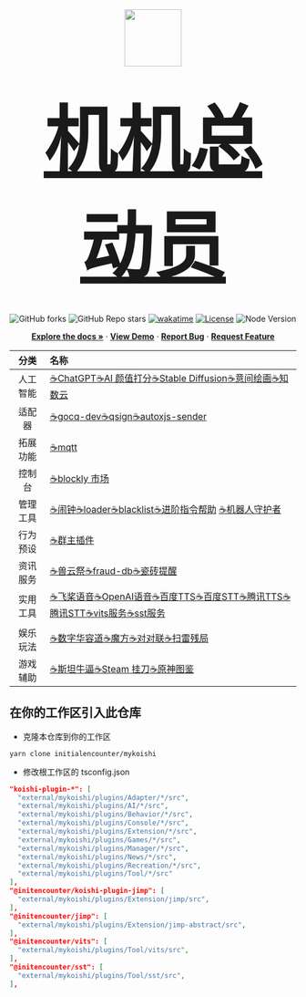 <div align="center">
  <a href="https://github.com/initialencounter/mykoishi">
    <a href="https://koishi.chat/" target="_blank">
    <img  width="100rem" src="https://koishi.chat/logo.png">
    <h2><div style="font-size: 8rem"><strong>机机总动员</strong></div></h2>
  </a>
  </a>
  <br>
<img alt="GitHub forks" src="https://img.shields.io/github/forks/initialencounter/mykoishi?style=social">
<img alt="GitHub Repo stars" src="https://img.shields.io/github/stars/initialencounter/mykoishi?style=social">
<a href="https://wakatime.com/badge/user/1fad1c74-8ddd-4cac-bfa5-df629d13f085/project/2e8687b6-2874-4e88-8337-20eed806f673"><img src="https://wakatime.com/badge/user/1fad1c74-8ddd-4cac-bfa5-df629d13f085/project/2e8687b6-2874-4e88-8337-20eed806f673.svg" alt="wakatime"></a>
<a href="https://github.com/initialencounter/mykoishi/blob/master/LICENSE"><img src="https://img.shields.io/github/license/initialencounter/mykoishi" alt="License"></a>
<img src="https://img.shields.io/badge/NodeJs-20.8.0-blue" alt="Node Version"></a>
  <p align="center">
    <a href="https://github.com/initialencounter/mykoishi"><strong>Explore the docs »</strong></a>
     ·
    <a href="https://github.com/initialencounter/mykoishi"><strong>View Demo</strong></a>
    ·
    <a href="https://github.com/initialencounter/mykoishi/issues"><strong>Report Bug</strong></a>
    ·
    <a href="https://github.com/initialencounter/mykoishi/issues"><strong>Request Feature</strong></a>
  </p>

|   分类   | 名称    |
| :------: | :---- |
| 人工智能  | [☕ChatGPT](./Plugins/AI/davinci-003/readme.md)[☕AI 颜值打分](./Plugins/AI/facercg/readme.md)[☕Stable Diffusion](./Plugins/AI/sd-taylor/readme.md)[☕意间绘画](./Plugins/AI/arcadia/readme.md)[☕知数云](./Plugins/AI/arcadia/readme.md) |
| 适配器 | [☕gocq-dev](./Plugins/Adapter/gocqhttp-dev/readme.md)[☕qsign](./Plugins/Adapter/qsign/readme.md)[☕autoxjs-sender](./Plugins/Adapter/autoxjs-sender/readme.md)|
| 拓展功能 | [☕mqtt](./Plugins/Extension/mqtt/readme.md) |
| 控制台 | [☕blockly 市场](./Plugins/Console/blockly-registry/readme.md) |
| 管理工具 | [☕闹钟](./Plugins/Manager/clock/readme.md)[☕loader](./Plugins/Manager/loader/readme.md)[☕blacklist](./Plugins/Manager/blacklist/readme.md)[☕进阶指令帮助](./Plugins/Manager/help-pro/readme.md) [☕机器人守护者](./Plugins/Manager/bot-guardian/readme.md) |
| 行为预设 | [☕群主插件](./Plugins/Behavior/specialtile/readme.md) |
| 资讯服务 | [☕兽云祭](./Plugins/News/furbot/readme.md)[☕fraud-db](./Plugins/News/fraud-db/readme.md)[☕瓷砖提醒](./Plugins/News/gh-tile/readme.md) |
| 实用工具 | [☕飞桨语音](./Plugins/Tool/paddlespeech/readme.md)[☕OpenAI语音](./Plugins/Tool/whisper-asr/readme.md)[☕百度TTS](./Plugins/Tool/baidu-tts/readme.md)[☕百度STT](./Plugins/Tool/baidu-sst/readme.md)[☕腾讯TTS](./Plugins/Tool/tencent-tts/readme.md)[☕腾讯STT](./Plugins/Tool/tc-sst/readme.md)[☕vits服务](./Plugins/Tool/vits/readme.md)[☕sst服务](./Plugins/Tool/sst/readme.md) |
| 娱乐玩法 | [☕数字华容道](./Plugins/Recreation/puzzle/readme.md)[☕魔方](./Plugins/Recreation/cube/readme.md)[☕对对联](./Plugins/Recreation/couplet/readme.md)[☕扫雷残局](./Plugins/Recreation/minesweeper-ending/readme.md) ||
| 游戏辅助 | [☕斯坦牛逼](./Plugins/Games/stnb/readme.md)[☕Steam 挂刀](./Plugins/Games/steam-trading/readme.md)[☕原神图鉴](./Plugins/Games/genshin-atlas/readme.md) |

</div>

## 在你的工作区引入此仓库

- 克隆本仓库到你的工作区

```shell
yarn clone initialencounter/mykoishi
```

- 修改根工作区的 tsconfig.json
```json
"koishi-plugin-*": [
  "external/mykoishi/plugins/Adapter/*/src",
  "external/mykoishi/plugins/AI/*/src",
  "external/mykoishi/plugins/Behavior/*/src",
  "external/mykoishi/plugins/Console/*/src",
  "external/mykoishi/plugins/Extension/*/src",
  "external/mykoishi/plugins/Games/*/src",
  "external/mykoishi/plugins/Manager/*/src",
  "external/mykoishi/plugins/News/*/src",
  "external/mykoishi/plugins/Recreation/*/src",
  "external/mykoishi/plugins/Tool/*/src"
],
"@initencounter/koishi-plugin-jimp": [
  "external/mykoishi/plugins/Extension/jimp/src",
],
"@initencounter/jimp": [
  "external/mykoishi/plugins/Extension/jimp-abstract/src",
],
"@initencounter/vits": [
  "external/mykoishi/plugins/Tool/vits/src",
],
"@initencounter/sst": [
  "external/mykoishi/plugins/Tool/sst/src",
],
```